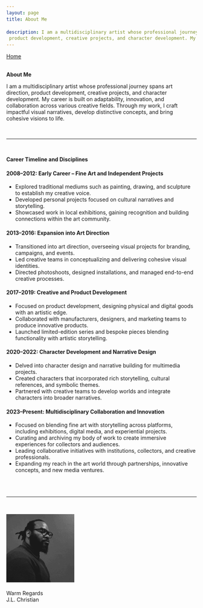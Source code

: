 ```yaml
---
layout: page
title: About Me

description: I am a multidisciplinary artist whose professional journey spans art direction, 
 product development, creative projects, and character development. My career is built on adaptability, innovation, and collaboration across various creative fields. Through my work, I craft impactful visual narratives, develop distinctive concepts, and bring cohesive visions to life.
---
```


<div class="flex-row-between">
	<a href="{{/}}{{ }}"><i class="fa fa-home" aria-hidden="true"></i> Home
	</a>
	

</div>
<br>

**About Me**  

I am a multidisciplinary artist whose professional journey spans art direction, product development, creative projects, and character development. My career is built on adaptability, innovation, and collaboration across various creative fields. Through my work, I craft impactful visual narratives, develop distinctive concepts, and bring cohesive visions to life.

<br>

---

<br>

**Career Timeline and Disciplines**  

#### 2008–2012: Early Career – Fine Art and Independent Projects
  
- Explored traditional mediums such as painting, drawing, and sculpture to establish my creative voice.  
- Developed personal projects focused on cultural narratives and storytelling.  
- Showcased work in local exhibitions, gaining recognition and building connections within the art community.

#### 2013–2016: Expansion into Art Direction  

- Transitioned into art direction, overseeing visual projects for branding, campaigns, and events.  
- Led creative teams in conceptualizing and delivering cohesive visual identities.  
- Directed photoshoots, designed installations, and managed end-to-end creative processes.  

#### 2017–2019: Creative and Product Development 

- Focused on product development, designing physical and digital goods with an artistic edge.  
- Collaborated with manufacturers, designers, and marketing teams to produce innovative products.  
- Launched limited-edition series and bespoke pieces blending functionality with artistic storytelling.  

#### 2020–2022: Character Development and Narrative Design

- Delved into character design and narrative building for multimedia projects.  
- Created characters that incorporated rich storytelling, cultural references, and symbolic themes.  
- Partnered with creative teams to develop worlds and integrate characters into broader narratives.  

#### 2023–Present: Multidisciplinary Collaboration and Innovation

- Focused on blending fine art with storytelling across platforms, including exhibitions, digital media, and experiential projects.  
- Curating and archiving my body of work to create immersive experiences for collectors and audiences.  
- Leading collaborative initiatives with institutions, collectors, and creative professionals.  
- Expanding my reach in the art world through partnerships, innovative concepts, and new media ventures. 

<br>
<br>

--- 

<br>

![JLC-BETA](/assets/img/jlc-beta05.png)
<br>
<br>
Warm Regards 
<br>
J.L. Christian